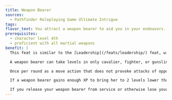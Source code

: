 ```yaml
---
title: Weapon Bearer
sources:
  - Pathfinder Roleplaying Game Ultimate Intrigue
tags:
flavor_text: You attract a weapon bearer to aid you in your endeavors.
prerequisites:
  - character level 4th
  - proficient with all martial weapons
benefit: |
  This feat is similar to the [Leadership](/feats/leadership/) feat, with several exceptions. You can attract only a 1st-level cohort (referred to hereafter as a weapon bearer) with this feat, and can’t recruit followers. You determine your Leadership score according to the rules presented in the Leadership feat, but your weapon bearer is always at least 3 levels lower than yourself.

  A weapon bearer can take levels in only cavalier, fighter, or gunslinger. She cannot multiclass, though she can take any archetype for which she qualifies.

  Once per round as a move action that does not provoke attacks of opportunity, you can retrieve an item carried by your weapon bearer. In addition, your weapon bearer can pick up items you drop as an immediate action. In order to use either of these abilities, you and your weapon bearer must be adjacent to each other and must both be able to move and communicate with each other.

  If a weapon bearer gains enough XP to bring her to 2 levels lower than your level, she doesn’t gain the new level until you gain your next level; until you advance, her XP total remains 1 less than the amount needed to attain the next level.

  If you release your weapon bearer from service or otherwise lose your weapon bearer, you can recruit a new one. At 7th level, you can swap this feat for the Leadership feat.
---
```


